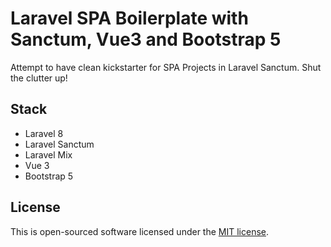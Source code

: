 # Laravel SPA Boilerplate with Sanctum, Vue3 and Bootstrap 5

Attempt to have clean kickstarter for SPA Projects in Laravel Sanctum. Shut the clutter up!

## Stack
- Laravel 8
- Laravel Sanctum
- Laravel Mix
- Vue 3
- Bootstrap 5
## License

This is open-sourced software licensed under the [MIT license](https://opensource.org/licenses/MIT).
